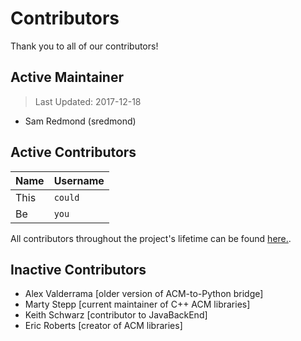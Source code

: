# Contributors

Thank you to all of our contributors!

## Active Maintainer
> Last Updated: 2017-12-18

- Sam Redmond (sredmond)

## Active Contributors

| Name  | Username  |
| ------------- | ------------- |
| This | `could` |
| Be | `you`  |

All contributors throughout the project's lifetime can be found [here.](https://github.com/sredmond/campy/graphs/contributors).

## Inactive Contributors

- Alex Valderrama [older version of ACM-to-Python bridge]
- Marty Stepp [current maintainer of C++ ACM libraries]
- Keith Schwarz [contributor to JavaBackEnd]
- Eric Roberts [creator of ACM libraries]